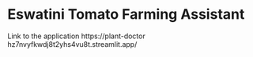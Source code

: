 # Eswatini Tomato Farming Assistant 
Link to the application 
https://plant-doctor hz7nvyfkwdj8t2yhs4vu8t.streamlit.app/
